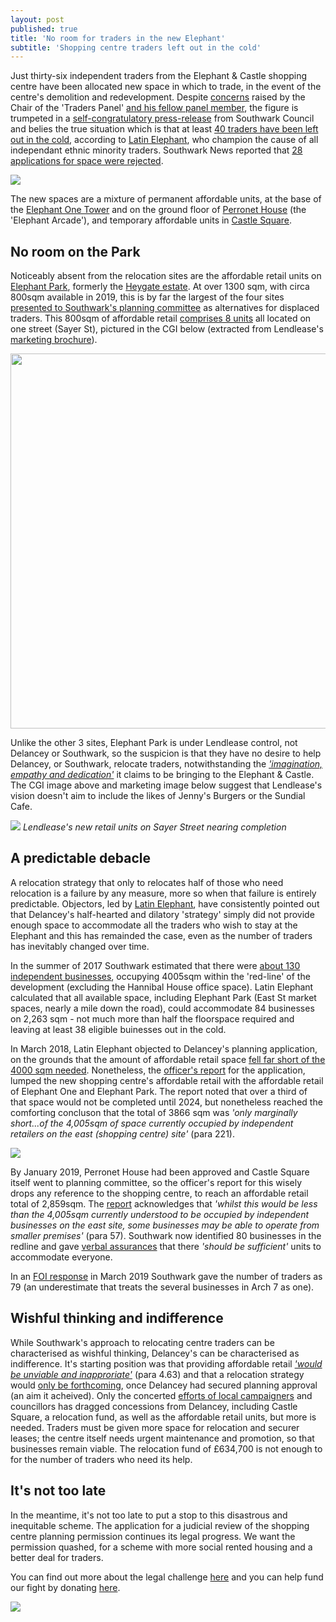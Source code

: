 ```yaml
---
layout: post
published: true
title: 'No room for traders in the new Elephant'
subtitle: 'Shopping centre traders left out in the cold'
---
```

Just thirty-six independent traders from the Elephant & Castle shopping centre have been allocated new space in which to trade, in the event of the centre's demolition and redevelopment. Despite [concerns](https://twitter.com/MerrillDarren/status/1112289309351182336) raised by the Chair of the 'Traders Panel' [and his fellow panel member](https://twitter.com/mariaadderley/status/1112309409361874944), the figure is trumpeted in a [self-congratulatory press-release](https://www.southwark.gov.uk/news/2019/mar/thirty-six-local-businesses-secure-new-home-in-the-heart-of-elephant-castle) from Southwark Council and belies the true situation which is that at least [40 traders have been left out in the cold](https://twitter.com/LatinElephant?ref_src=twsrc%5Egoogle%7Ctwcamp%5Eserp%7Ctwgr%5Eauthor), according to [Latin Elephant](https://latinelephant.org/), who champion the cause of all independant ethnic minority traders.  Southwark News reported that [28 applications for space were rejected](https://www.southwarknews.co.uk/news/nearly-30-elephant-and-castle-traders-rejected-for-delancey-relocation-units/).

![](http://35percent.org/img/36.png)

The new spaces are a mixture of permanent affordable units, at the base of the [Elephant One Tower](http://35percent.org/tribeca-square/) and on the ground floor of [Perronet House](https://www.london-se1.co.uk/news/view/9676) (the 'Elephant Arcade'), and temporary affordable units in [Castle Square](http://35percent.org/2018-11-24-castle-square-delancey-responds/).

## No room on the Park

Noticeably absent from the relocation sites are the affordable retail units on [Elephant Park](https://www.elephantpark.co.uk/about-elephant-park/), formerly the [Heygate estate](http://35percent.org/heygate-regeneration-faq/).  At over 1300 sqm, with circa 800sqm available in 2019, this is by far the largest of the four sites [presented to Southwark's planning committee](http://planbuild.southwark.gov.uk/documents/?GetDocument=%7b%7b%7b!HvOs1eG7BYgl0hYZ8SIm5w%3d%3d!%7d%7d%7d) as alternatives for displaced traders. This 800sqm of affordable retail [comprises 8 units](https://twitter.com/elephant_petit/status/1076037101509140480) all located on one street (Sayer St), pictured in the CGI below (extracted from Lendlease's [marketing brochure](https://www.elephantpark.co.uk/files/ElephantPark_retail_V11-website-optimised.pdf)). 

<img src="http://35percent.org/img/ep-sayer-cgi.jpg" width="600">

Unlike the other 3 sites, Elephant Park is under Lendlease control, not Delancey or Southwark, so the suspicion is that they have no desire to help Delancey, or Southwark, relocate traders, notwithstanding the [_'imagination, empathy and dedication'_](https://www.lendlease.com/uk/projects/elephant-park/?id=3c8e138c-140a-4268-8cba-199afaec168d) it claims to be bringing to the Elephant & Castle. The CGI image above and marketing image below suggest that Lendlease's vision doesn't aim to include the likes of Jenny's Burgers or the Sundial Cafe.

![](http://35percent.org/img/spiritofelephant.jpg)
*Lendlease's new retail units on Sayer Street nearing completion*

## A predictable debacle

A relocation strategy that only to relocates half of those who need relocation is a failure by any measure, more so when that failure is entirely predictable.  Objectors, led by [Latin Elephant](https://latinelephant.org/), have consistently pointed out that Delancey's half-hearted and dilatory 'strategy' simply did not provide enough space to accommodate all the traders who wish to stay at the Elephant and this has remainded the case, even as the number of traders has inevitably changed over time.  

In the summer of 2017 Southwark estimated that there were [about 130 independent businesses](https://twitter.com/LatinElephant/status/1081169626590048258), occupying 4005sqm within the 'red-line' of the development (excluding the Hannibal House office space).  Latin Elephant calculated that all available space, including Elephant Park (East St market spaces, nearly a mile down the road), could accommodate 84 businesses on 2,263 sqm - not much more than half the floorspace required and leaving at least 38 eligible buinesses out in the cold.

In March 2018, Latin Elephant objected to Delancey's planning application, on the grounds that the amount of affordable retail space [fell far short of the 4000 sqm needed](https://latinelephant.org/wp-content/uploads/2015/03/2018-03-09-LE-Objection-Deferred-Appl.pdf).  Nonetheless, the [officer's report](http://planbuild.southwark.gov.uk/documents/?GetDocument=%7b%7b%7b!HvOs1eG7BYgl0hYZ8SIm5w%3d%3d!%7d%7d%7d) for the application, lumped the new shopping centre's affordable retail with the affordable retail of Elephant One and Elephant Park. The report noted that over a third of that space would not be completed until 2024, but nonetheless reached the comforting concluson that the total of 3866 sqm was _'only marginally short...of the 4,005sqm of space currently occupied by independent retailers on the east (shopping centre) site'_ (para 221).

![](http://35percent.org/img/traderscomp.jpeg)

By January 2019, Perronet House had been approved and Castle Square itself went to planning committee, so the officer's report for this wisely drops any reference to the shopping centre, to reach an affordable retail total of 2,859sqm.  The [report](http://planbuild.southwark.gov.uk/documents/?GetDocument=%7b%7b%7b!12dhIwvd2JFDUQgBXBnMXA%3d%3d!%7d%7d%7d) acknowledges that _'whilst this would be less than the 4,005sqm currently understood to be occupied by independent businesses on the east site, some businesses may be able to operate from smaller premises'_ (para 57).  Southwark now identified 80 businesses  in the redline and gave [verbal assurances](https://twitter.com/elephant_petit/status/1081278395504197633) that there _'should be sufficient'_ units to accommodate everyone.

In an [FOI response](https://www.whatdotheyknow.com/request/independently_owned_retail_busin?nocache=incoming-1334948#incoming-1334948) in March 2019 Southwark gave the number of traders as 79 (an underestimate that treats the several businesses in Arch 7 as one). 

## Wishful thinking and indifference

While Southwark's approach to relocating centre traders can be characterised as wishful thinking, Delancey's can be characterised as indifference.  It's starting position was that providing affordable retail [_'would be unviable and inapproriate'_](https://docdro.id/tpVc90A) (para 4.63) and that a relocation strategy would [only be forthcoming](http://35percent.org/2016-12-19-delancey-submits-shopping-centre-application/), once Delancey had secured planning approval (an aim it acheived).  Only the concerted [efforts of local campaigners](http://35percent.org/2018-10-30-shopping-centre-legal-challenge/) and councillors has dragged concessions from Delancey, including Castle Square, a relocation fund, as well as the affordable retail units, but more is needed.  Traders must be given more space for relocation and securer leases; the centre itself needs urgent maintenance and promotion, so that businesses remain viable.  The relocation fund of £634,700 is not enough to for the number of traders who need its help.

## It's not too late
In the meantime, it's not too late to put a stop to this disastrous and inequitable scheme. The application for a judicial review of the shopping centre planning permission continues its legal progress.  We want the permission quashed, for a scheme with more social rented housing and a better deal for traders.

You can find out more about the legal challenge [here](http://35percent.org/uptheelephant/) and you can help fund our fight by donating [here](https://www.crowdjustice.com/case/stop-the-elephant-shopping-centre-destruction/).

![](http://35percent.org/img/cj7020.png)

<meta name="twitter:card" content="summary" />
<meta name="twitter:site" content="@35percent_EAN" />
<meta property="og:url" content="http://35percent.org/2019-03-30-no-room-for-traders-in-the-new-elephant/" />
<meta property="og:title" content="No room for traders in the new Elephant" />
<meta property="og:description" content="Shopping Centre traders left out in the cold" />
<meta property="og:image" content="http://35percent.org/img/36edited2.png" />
